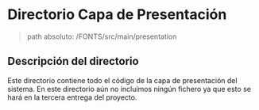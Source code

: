 # Directorio Capa de Presentación
>path absoluto: /FONTS/src/main/presentation
 

## Descripción del directorio
Este directorio contiene todo el código de la capa de presentación del sistema. 
En este directorio aún no incluímos ningún fichero ya que esto se hará en la tercera entrega del proyecto.